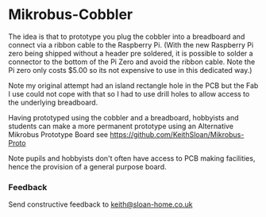 # Mikrobus-Cobbler
The idea is that to prototype you plug the cobbler into a breadboard and connect via a ribbon cable to the Raspberry Pi. (With the new Raspberry Pi zero being shipped without a header pre soldered, it is possible to solder a connector to the bottom of the Pi Zero and avoid the ribbon cable. Note the Pi zero only costs $5.00 so its not expensive to use in this dedicated way.)

Note my original attempt had an island rectangle hole in the PCB but the Fab I use could not cope with that so I had to use drill holes to allow access to the underlying breadboard.

Having prototyped using the cobbler and a breadboard, hobbyists and students can make a more permanent prototype using an Alternative Mikrobus Prototype Board see https://github.com/KeithSloan/Mikrobus-Proto

Note pupils and hobbyists don't often have access to PCB making facilities, hence the provision of a general purpose board.
### Feedback
Send constructive feedback to keith@sloan-home.co.uk
